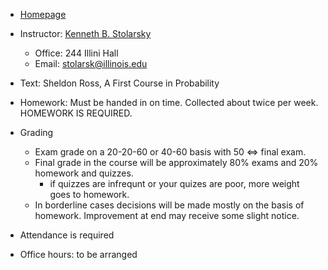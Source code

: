 * [Homepage](http://www.math.illinois.edu/Courses/math461-summer12.html)
* Instructor: [Kenneth B. Stolarsky](http://www.math.uiuc.edu/People/stolarsky.html)
  * Office: 244 Illini Hall
  * Email: stolarsk@illinois.edu

* Text: Sheldon Ross, A First Course in Probability

* Homework: Must be handed in on time. Collected about twice per week.  HOMEWORK IS REQUIRED.
* Grading 
  * Exam grade on a 20-20-60 or 40-60 basis with 50 <=> final exam.
  * Final grade in the course will be approximately 80% exams and 20% homework and quizzes.
     * if quizzes are infrequnt or your quizes are poor, more weight goes to homework.
  * In borderline cases decisions will be made mostly on the basis of homework.  Improvement at end may receive some slight notice.
* Attendance is required
* Office hours: to be arranged

